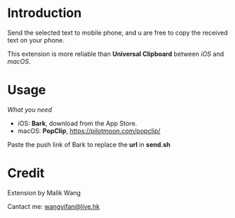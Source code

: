 

# Introduction

Send the selected text to mobile phone, and u are free to copy the received text on your phone.

This extension is more reliable than **Universal Clipboard** between *iOS* and *macOS*.

# Usage

*What you need*

- iOS: **Bark**, download from the App Store.
- macOS: **PopClip**, <https://pilotmoon.com/popclip/>

Paste the push link of Bark to replace the **url** in **send.sh**

# Credit
Extension by Malik Wang

Cantact me: <wangyifan@live.hk>